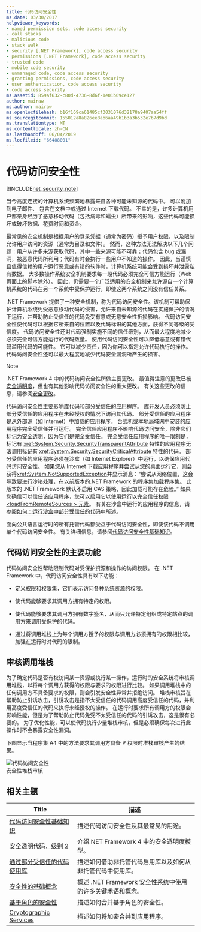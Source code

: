 ```yaml
---
title: 代码访问安全性
ms.date: 03/30/2017
helpviewer_keywords:
- named permission sets, code access security
- call stacks
- malicious code
- stack walk
- security [.NET Framework], code access security
- permissions [.NET Framework], code access security
- trusted code
- mobile code security
- unmanaged code, code access security
- granting permissions, code access security
- user authentication, code access security
- code access security
ms.assetid: 859af632-c80d-4736-8d6f-1e01b09ce127
author: mairaw
ms.author: mairaw
ms.openlocfilehash: b16f169ca61485cf3031076d32178a9407aa54ff
ms.sourcegitcommit: 155012a8a826ee8ab6aa49b1b3a3b532e7b7d9bd
ms.translationtype: MT
ms.contentlocale: zh-CN
ms.lasthandoff: 06/04/2019
ms.locfileid: "66488001"
---
```

# <a name="code-access-security"></a>代码访问安全性
[!INCLUDE[net_security_note](../../../includes/net-security-note-md.md)]  
  
 当今高度连接的计算机系统频繁地暴露来自各种可能未知源的代码中。 可以附加到电子邮件、 包含在文档中或通过 Internet 下载代码。 不幸的是，许多计算机用户都亲身经历了恶意移动代码（包括病毒和蠕虫）所带来的影响，这些代码可能损坏或破坏数据、花费时间和资金。  
  
 最常见的安全机制是根据用户的登录凭据（通常为密码）授予用户权限，以及限制允许用户访问的资源（通常为目录和文件）。 然而，这种方法无法解决以下几个问题：用户从许多来源获取代码，其中一些来源可能不可靠；代码包含 bug 或漏洞，被恶意代码所利用；代码有时会执行一些用户不知道的操作。 因此，当谨慎且值得信赖的用户运行恶意或有错的软件时，计算机系统可能会受到损坏并泄露私有数据。 大多数操作系统安全机制要求每一段代码必须完全可信方能运行（Web 页面上的脚本除外）。 因此，仍需要一个广泛适用的安全机制来允许源自一个计算机系统的代码在另一个系统中受保护运行，即使这两个系统之间没有信任关系。  
  
 .NET Framework 提供了一种安全机制，称为代码访问安全性。该机制可帮助保护计算机系统免受恶意移动代码的侵害，允许来自未知源的代码在实施保护的情况下运行，并帮助防止受信任的代码免受有意或无意安全性折损影响。 代码访问安全性使代码可以根据它所来自的位置以及代码标识的其他方面，获得不同等级的受信度。 代码访问安全性还对代码强制实施不同的信任级别，从而最大程度地减少必须完全可信方能运行的代码数量。 使用代码访问安全性可以降低恶意或有错代码滥用代码的可能性。 它可以减少责任，因为你可以指定允许代码执行的操作。 代码访问安全性还可以最大程度地减少代码安全漏洞所产生的损害。  
  
> [!NOTE]
>  .NET Framework 4 中的代码访问安全性所做主要更改。 最值得注意的更改已被[安全透明度](../../../docs/framework/misc/security-transparent-code.md)，但也有其他影响代码访问安全性的重大更改。 有关这些更改的信息，请参阅[安全更改](../../../docs/framework/security/security-changes.md)。  
  
 代码访问安全性主要影响库代码和部分受信任的应用程序。 库开发人员必须防止部分受信任的应用程序在未经授权的情况下访问其代码。 部分受信任的应用程序是从外部源（如 Internet）中加载的应用程序。 台式机或本地局域网中安装的应用程序完全受信任并可运行。 完全信任应用程序不影响代码访问安全，除非它们标记为[安全透明](../../../docs/framework/misc/security-transparent-code.md)，因为它们是完全受信任。 完全受信任应用程序的唯一限制是，标记有 <xref:System.Security.SecurityTransparentAttribute> 特性的应用程序无法调用标记有 <xref:System.Security.SecurityCriticalAttribute> 特性的代码。 部分受信任的应用程序必须在沙盒（如 Internet Explorer）中运行，以确保应用代码访问安全性。 如果您从 Internet 下载应用程序并尝试从您的桌面运行它，则会获得<xref:System.NotSupportedException>并显示消息："尝试从网络位置，这会导致要进行沙箱处理，在以前版本的.NET Framework 的程序集加载程序集。 此版本的 .NET Framework 默认不启用 CAS 策略，因此加载可能存在危险。” 如果您确信可以信任该应用程序，您可以启用它以使用运行以完全信任权限[ \<loadFromRemoteSources > 元素](../../../docs/framework/configure-apps/file-schema/runtime/loadfromremotesources-element.md)。 有关在沙盒中运行的应用程序的信息，请参阅[如何：运行沙盒中部分受信任的代码](../../../docs/framework/misc/how-to-run-partially-trusted-code-in-a-sandbox.md)中所述。  
  
 面向公共语言运行时的所有托管代码都受益于代码访问安全性，即使该代码不调用单个代码访问安全性。 有关详细信息，请参阅[代码访问安全性基础知识](../../../docs/framework/misc/code-access-security-basics.md)。  
  
<a name="key_functions"></a>   
## <a name="key-functions-of-code-access-security"></a>代码访问安全性的主要功能  
 代码访问安全性帮助限制代码对受保护资源和操作的访问权限。 在 .NET Framework 中，代码访问安全性具有以下功能：  
  
- 定义权限和权限集，它们表示访问各种系统资源的权限。  
  
- 使代码能够要求其调用方拥有特定的权限。  
  
- 使代码能够要求其调用方拥有数字签名，从而只允许特定组织或特定站点的调用方来调用受保护的代码。  
  
- 通过将调用堆栈上为每个调用方授予的权限与调用方必须拥有的权限相比较，加强在运行时对代码的限制。  
  
<a name="walking_the_call_stack"></a>   
## <a name="walking-the-call-stack"></a>审核调用堆栈  
 为了确定代码是否有权访问某一资源或执行某一操作，运行时的安全系统将审核调用堆栈，以将每个调用方获得的权限与要求的权限进行比较。 如果调用堆栈中的任何调用方不具备要求的权限，则会引发安全性异常并拒绝访问。 堆栈审核旨在帮助防止引诱攻击，引诱攻击是指不太受信任的代码调用高度受信任的代码，并利用高度受信任的代码来执行未经授权的操作。 在运行时要求所有调用方的权限会影响性能，但是为了帮助防止代码免受不太受信任的代码的引诱攻击，这是很有必要的。 为了优化性能，可以使代码执行少量堆栈审核，但是必须确保每次进行此操作时不会暴露安全性漏洞。  
  
 下图显示当程序集 A4 中的方法要求其调用方具备 P 权限时堆栈审核产生的结果。  
  
 ![代码访问安全性](../../../docs/framework/misc/media/slide-10a.gif "slide_10a")  
安全性堆栈审核  
  
<a name="related_topics"></a>   
## <a name="related-topics"></a>相关主题  
  
|Title|描述|  
|-----------|-----------------|  
|[代码访问安全性基础知识](../../../docs/framework/misc/code-access-security-basics.md)|描述代码访问安全性及其最常见的用途。|  
|[安全透明代码，级别 2](../../../docs/framework/misc/security-transparent-code-level-2.md)|介绍.NET Framework 4 中的安全透明度模型。|  
|[通过部分受信任的代码使用库](../../../docs/framework/misc/using-libraries-from-partially-trusted-code.md)|描述如何借助非托管代码启用库以及如何从非托管代码中使用库。|  
|[安全性的基础概念](../../../docs/standard/security/key-security-concepts.md)|概述 .NET Framework 安全性系统中使用的许多关键术语和概念。|  
|[基于角色的安全性](../../../docs/standard/security/role-based-security.md)|描述如何合并基于角色的安全性。|  
|[Cryptographic Services](../../../docs/standard/security/cryptographic-services.md)|描述如何将加密合并到应用程序。|
